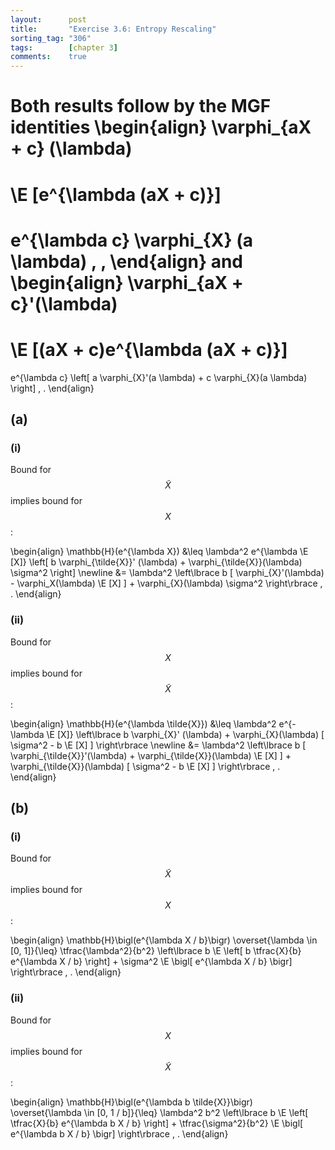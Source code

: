 ```yaml
---
layout:      post
title:       "Exercise 3.6: Entropy Rescaling"
sorting_tag: "306"
tags:        [chapter 3]
comments:    true
---
```


Both results follow by the MGF identities
\begin{align}
  \varphi\_{aX + c} (\lambda)
  =
  \E [e^{\lambda (aX + c)}]
  =
  e^{\lambda c}
  \varphi\_{X} (a \lambda)
  \, ,
\end{align}
and
\begin{align}
  \varphi\_{aX + c}'(\lambda)
  =
  \E [(aX + c)e^{\lambda (aX + c)}]
  =
  e^{\lambda c}
  \left[
    a \varphi\_{X}'(a \lambda)
    +
    c \varphi\_{X}(a \lambda)
  \right]
  \, .
\end{align}


## (a)

### (i)
Bound for $$\tilde{X}$$ implies bound for $$X$$:

\begin{align}
  \mathbb{H}(e^{\lambda X})
  &\leq
  \lambda^2  e^{\lambda \E [X]} \left[
    b \varphi\_{\tilde{X}}' (\lambda)
    +
    \varphi\_{\tilde{X}}(\lambda) \sigma^2
  \right]
  \newline
  &=
  \lambda^2 \left\lbrace
    b [
      \varphi\_{X}'(\lambda) - \varphi\_X(\lambda) \E [X]
    ]
    +
    \varphi\_{X}(\lambda) \sigma^2
  \right\rbrace
  \, .
\end{align}

### (ii)
Bound for $$X$$ implies bound for $$\tilde{X}$$:

\begin{align}
  \mathbb{H}(e^{\lambda \tilde{X}})
  &\leq
  \lambda^2  e^{-\lambda \E [X]} \left\lbrace
    b \varphi\_{X}' (\lambda)
    +
    \varphi\_{X}(\lambda) [
      \sigma^2
      -
      b \E [X]
    ]
  \right\rbrace
  \newline
  &=
  \lambda^2 \left\lbrace
    b [
      \varphi\_{\tilde{X}}'(\lambda)
      +
      \varphi\_{\tilde{X}}(\lambda) \E [X]
    ]
    +
    \varphi\_{\tilde{X}}(\lambda) [
      \sigma^2
      -
      b \E [X]
    ]
  \right\rbrace
  \, .
\end{align}


## (b)

### (i)
Bound for $$\tilde{X}$$ implies bound for $$X$$:

\begin{align}
  \mathbb{H}\bigl(e^{\lambda X / b}\bigr)
  \overset{\lambda \in [0, 1]}{\leq}
  \tfrac{\lambda^2}{b^2}
  \left\lbrace
    b \E \left[ b \tfrac{X}{b} e^{\lambda X / b} \right]
    +
    \sigma^2
    \E \bigl[ e^{\lambda X / b} \bigr]
  \right\rbrace
  \, .
\end{align}


### (ii)
Bound for $$X$$ implies bound for $$\tilde{X}$$:

\begin{align}
  \mathbb{H}\bigl(e^{\lambda b \tilde{X}}\bigr)
  \overset{\lambda \in [0, 1 / b]}{\leq}
  \lambda^2 b^2
  \left\lbrace
    b \E \left[ \tfrac{X}{b} e^{\lambda b X / b} \right]
    +
    \tfrac{\sigma^2}{b^2}
    \E \bigl[ e^{\lambda b X / b} \bigr]
  \right\rbrace
  \, .
\end{align}
